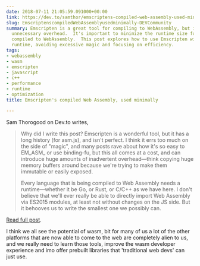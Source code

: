 ```yaml
---
date: 2018-07-11 21:05:59.091000+00:00
link: https://dev.to/samthor/emscriptens-compiled-web-assembly-used-minimally-4fd4
slug: EmscriptenscompiledWebAssemblyusedminimally-DEVCommunity
summary: Emscripten is a great tool for compiling to WebAssembly, but it can introduce
  unnecessary overhead.  It's important to minimize the runtime size for any language
  compiled to WebAssembly.  This post explores how to use Emscripten with a minimal
  runtime, avoiding excessive magic and focusing on efficiency.
tags:
- webassembly
- wasm
- emscripten
- javascript
- c++
- performance
- runtime
- optimization
title: Emscripten's compiled Web Assembly, used minimally

---
```

Sam Thorogood on Dev.to writes,

> Why did I write this post? Emscripten is a wonderful tool, but it has a long history (for asm.js), and isn't perfect. I think it errs too much on the side of "magic", and many posts rave about how it's so easy to EM_ASM_ or use binding-fu, but this all comes at a cost, and can introduce huge amounts of inadvertent overhead&#x2014;think copying huge memory buffers around because we're trying to make them immutable or easily exposed.
> 
> Every language that is being compiled to Web Assembly needs a runtime&#x2014;whether it be Go, or Rust, or C/C++ as we have here. I don't believe that we'll ever really be able to directly import Web Assembly via ES2015 modules, at least not without changes on the JS side. But it behooves us to write the smallest one we possibly can.

[Read full post](https://dev.to/samthor/emscriptens-compiled-web-assembly-used-minimally-4fd4).

I think we all see the potential of wasm, bit for many of us a lot of the other platforms that are now able to come to the web are completely alien to us, and we really need to learn those tools, improve the wasm developer experience and imo offer prebuilt libraries that 'traditional web devs' can just use.
